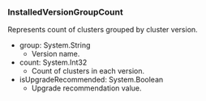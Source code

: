 ### InstalledVersionGroupCount
Represents count of clusters grouped by cluster version.

- group: System.String
  - Version name.
- count: System.Int32
  - Count of clusters in each version.
- isUpgradeRecommended: System.Boolean
  - Upgrade recommendation value.
